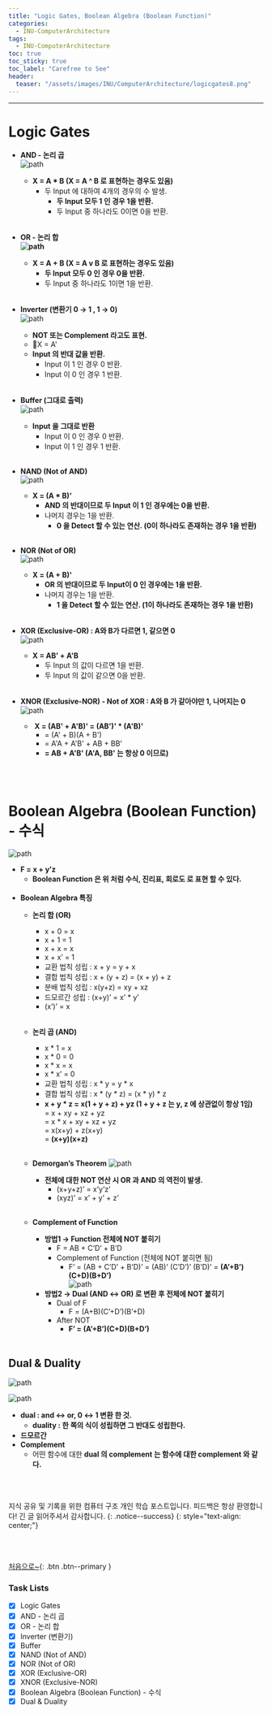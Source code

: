 ```yaml
---
title: "Logic Gates, Boolean Algebra (Boolean Function)"
categories:
  - INU-ComputerArchitecture
tags:
  - INU-ComputerArchitecture
toc: true
toc_sticky: true
toc_label: "Carefree to See"
header:
  teaser: "/assets/images/INU/ComputerArchitecture/logicgates8.png"
---
```

<!-- Created by Chae Seung Min - CarefreeLife
Visit my Programming blog: https://carefreelife98.github.io --> 
---

# Logic Gates
- **AND - 논리 곱**
    <br>
  ![path](/assets/images/INU/ComputerArchitecture/logicgates1.png)
    - **X = A * B (X = A ^ B 로 표현하는 경우도 있음)**
        - 두 Input 에 대하여 4개의 경우의 수 발생.
            - **두 Input 모두 1 인 경우 1을 반환.**
            - 두 Input 중 하나라도 0이면 0을 반환.
              <br><br>

- **OR - 논리 합**<br>
  **![path](/assets/images/INU/ComputerArchitecture/logicgates2.png)**
    - **X = A + B (X = A v B 로 표현하는 경우도 있음)**
        - **두 Input 모두 0 인 경우 0을 반환.**
        - 두 Input 중 하나라도 1이면 1을 반환.
          <br><br>
- **Inverter (변환기 0 → 1 , 1 → 0)**<br>
  ![path](/assets/images/INU/ComputerArchitecture/logicgates3-1.png)
    - **NOT 또는 Complement 라고도 표현.**
    - X = A'
    - **Input 의 반대 값을 반환.**
        - Input 이 1 인 경우 0 반환.
        - Input 이 0 인 경우 1 반환.
          <br><br>
- **Buffer (그대로 출력)**<br>
  ![path](/assets/images/INU/ComputerArchitecture/logicgates3.png)
    - **Input 을 그대로 반환**
        - Input 이 0 인 경우 0 반환.
        - Input 이 1 인 경우 1 반환.
          <br><br>
- **NAND (Not of AND)**<br>
  ![path](/assets/images/INU/ComputerArchitecture/logicgates4.png)
    - **X = (A * B)'**
        - **AND 의 반대이므로 두 Input 이 1 인 경우에는 0을 반환.**
        - 나머지 경우는 1을 반환.
            - **0 을 Detect 할 수 있는 연산. (0이 하나라도 존재하는 경우 1을 반환)**
              <br><br>
- **NOR (Not of OR)**<br>
  ![path](/assets/images/INU/ComputerArchitecture/logicgates5.png)
    - **X = (A + B)'**
        - **OR 의 반대이므로 두 Input이 0 인 경우에는 1을 반환.**
        - 나머지 경우는 1을 반환.
            - **1 을 Detect 할 수 있는 연산. (1이 하나라도 존재하는 경우 1을 반환)**
              <br><br>
- **XOR (Exclusive-OR) : A와 B가 다르면 1, 같으면 0**<br>
  ![path](/assets/images/INU/ComputerArchitecture/logicgates6.png)
    - **X = AB' + A'B**
        - 두 Input 의 값이 다르면 1을 반환.
        - 두 Input 의 값이 같으면 0을 반환.
          <br><br>
- **XNOR (Exclusive-NOR) - Not of XOR : A와 B 가 같아야만 1, 나머지는 0**<br>
  ![path](/assets/images/INU/ComputerArchitecture/logicgates7.png)
    -  **X = (AB' + A'B)' = (AB')' * (A'B)'**
        - = (A' + B)(A + B')
        - = A'A + A'B' + AB + BB'
        - **= AB + A'B' (A'A, BB' 는 항상 0 이므로)**

<br><br>
# Boolean Algebra (Boolean Function) - 수식
![path](/assets/images/INU/ComputerArchitecture/logicgates8.png)
- **F = x + y’z**
    - **Boolean Function 은 위 처럼 수식, 진리표, 회로도 로 표현 할 수 있다.**
      <br><br>
- **Boolean Algebra 특징**
    - **논리 합 (OR)**
        - x + 0 = x
        - x + 1 = 1
        - x + x = x
        - x + x’ = 1
        - 교환 법칙 성립 : x + y = y + x
        - 결합 법칙 성립 : x + (y + z) = (x + y) + z
        - 분배 법칙 성립 : x(y+z) = xy + xz
        - 드모르간 성립 : (x+y)’ = x’ * y’
        - (x’)’ = x<br><br>
    - **논리 곱 (AND)**
        - x * 1 = x
        - x * 0 = 0
        - x * x = x
        - x * x’ = 0
        - 교환 법칙 성립 : x * y = y * x
        - 결합 법칙 성립 : x * (y * z) = (x * y) * z
        - **x + y * z = x(1 + y + z) + yz (1 + y + z 는 y, z 에 상관없이 항상 1임)**<br>
          = x + xy + xz + yz<br>
          = x * x + xy + xz + yz<br>
          = x(x+y) + z(x+y)<br>
          = **(x+y)(x+z)**<br><br>

    - **Demorgan’s Theorem**
      ![path](/assets/images/INU/ComputerArchitecture/logicgates9.png)
        - **전체에 대한 NOT 연산 시 OR 과 AND 의 역전이 발생.**
            - (x+y+z)’ = x’y’z’
            - (xyz)’ = x’ + y’ + z’
              <br><br>
    - **Complement of Function**
        - **방법1 → Function 전체에 NOT 붙히기**
            - F = AB + C’D’ + B’D
            - Complement of Function (전체에 NOT 붙히면 됨)
                - F’ = (AB + C’D’ + B’D)’
                  = (AB)’ (C’D’)’ (B’D)’
                  = **(A’+B’)(C+D)(B+D’)**
                  <br>
        ![path](/assets/images/INU/ComputerArchitecture/logicgates10.png)
        - **방법2 → Dual (AND ↔ OR) 로 변환 후 전체에 NOT 붙히기**
            - Dual of F
                - F = (A+B)(C’+D’)(B’+D)
            - After NOT
                - **F’ = (A’+B’)(C+D)(B+D’)**
                  <br><br>
## Dual & Duality

![path](/assets/images/INU/ComputerArchitecture/logicgates11.png)<br>

![path](/assets/images/INU/ComputerArchitecture/logicgates12.png)<br>

- **dual : and ↔ or, 0 ↔ 1 변환 한 것.**
    - **duality : 한 쪽의 식이 성립하면 그 반대도 성립한다.**
- **드모르간**
- **Complement**
    - 어떤 함수에 대한 **dual 의 complement 는 함수에 대한 complement 와 같다.**

<br><br>

지식 공유 및 기록을 위한 컴퓨터 구조 개인 학습 포스트입니다.
피드백은 항상 환영합니다!
긴 글 읽어주셔서 감사합니다.
{: .notice--success}
{: style="text-align: center;"}

<br><br>

[처음으로~](#){: .btn .btn--primary }

### Task Lists

>

- [x] Logic Gates
- [x] AND - 논리 곱
- [x] OR - 논리 합
- [x] Inverter (변환기)
- [x] Buffer
- [x] NAND (Not of AND)
- [x] NOR (Not of OR)
- [x] XOR (Exclusive-OR)
- [x] XNOR (Exclusive-NOR)
- [x] Boolean Algebra (Boolean Function) - 수식
- [x] Dual & Duality
